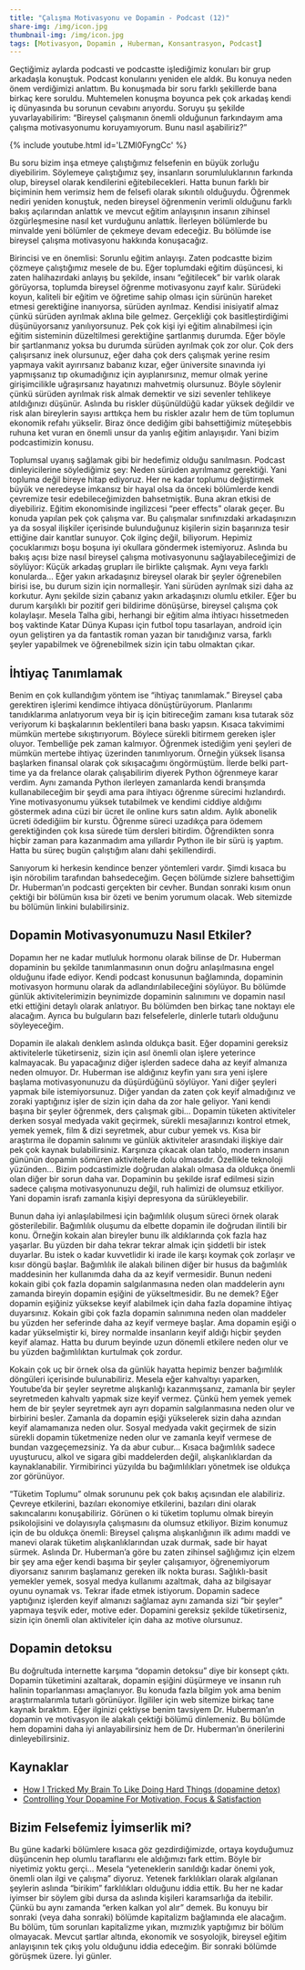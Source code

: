 ```yaml
---
title: "Çalışma Motivasyonu ve Dopamin - Podcast (12)"
share-img: /img/icon.jpg
thumbnail-img: /img/icon.jpg
tags: [Motivasyon, Dopamin , Huberman, Konsantrasyon, Podcast]
---
```


Geçtiğimiz aylarda podcasti ve podcastte işlediğimiz konuları bir grup arkadaşla konuştuk. Podcast konularını yeniden ele aldık. Bu konuya neden önem verdiğimizi anlattım. Bu konuşmada bir soru farklı şekillerde bana birkaç kere soruldu. Muhtemelen konuşma boyunca pek çok arkadaş kendi iç dünyasında bu sorunun cevabını arıyordu. Soruyu şu şekilde yuvarlayabilirim: “Bireysel çalışmanın önemli olduğunun farkındayım ama çalışma motivasyonumu koruyamıyorum. Bunu nasıl aşabiliriz?” 

{% include youtube.html id='LZMl0FyngCc' %}

Bu soru bizim inşa etmeye çalıştığımız felsefenin en büyük zorluğu diyebilirim. Söylemeye çalıştığımız şey, insanların sorumluluklarının farkında olup, bireysel olarak kendilerini eğitebilecekleri. Hatta bunun farklı bir biçiminin hem verimsiz hem de felsefi olarak sıkıntılı olduğuydu. Öğrenmek nediri yeniden konuştuk, neden bireysel öğrenmenin verimli olduğunu farklı bakış açılarından anlattık ve mevcut eğitim anlayışının insanın zihinsel özgürleşmesine nasıl ket vurduğunu anlattık. İlerleyen bölümlerde bu minvalde yeni bölümler de çekmeye devam edeceğiz. Bu bölümde ise bireysel çalışma motivasyonu hakkında konuşacağız. 

Birincisi ve en önemlisi: Sorunlu eğitim anlayışı. Zaten podcastte bizim çözmeye çalıştığımız mesele de bu. Eğer toplumdaki eğitim düşüncesi, ki zaten halihazırdaki anlayış bu şekilde, insanı “eğitilecek” bir varlık olarak görüyorsa, toplumda bireysel öğrenme motivasyonu zayıf kalır. Sürüdeki koyun, kaliteli bir eğitim ve öğretime sahip olması için sürünün hareket etmesi gerektiğine inanıyorsa, sürüden ayrılmaz. Kendisi inisiyatif almaz çünkü sürüden ayrılmak aklına bile gelmez. Gerçekliği çok basitleştirdiğimi düşünüyorsanız yanılıyorsunuz. Pek çok kişi iyi eğitim alınabilmesi için eğitim sisteminin düzeltilmesi gerektiğine şartlanmış durumda. Eğer böyle bir şartlanmanız yoksa bu durumda sürüden ayrılmak çok zor olur. Çok ders çalışırsanız inek olursunuz, eğer daha çok ders çalışmak yerine resim yapmaya vakit ayırırsanız babanız kızar, eğer üniversite sınavında iyi yapmışsanız tıp okumadığınız için ayıplanırsınız, memur olmak yerine girişimcilikle uğraşırsanız hayatınızı mahvetmiş olursunuz. Böyle söylenir çünkü sürüden ayrılmak risk almak demektir ve sizi sevenler tehlikeye atıldığınızı düşünür. Aslında bu riskler düşünüldüğü kadar yüksek değildir ve risk alan bireylerin sayısı arttıkça hem bu riskler azalır hem de tüm toplumun ekonomik refahı yükselir. Biraz önce dediğim gibi bahsettiğimiz müteşebbis ruhuna ket vuran en önemli unsur da yanlış eğitim anlayışıdır. Yani bizim podcastimizin konusu. 

Toplumsal uyanış sağlamak gibi bir hedefimiz olduğu sanılmasın. Podcast dinleyicilerine söylediğimiz şey: Neden sürüden ayrılmamız gerektiği. Yani topluma değil bireye hitap ediyoruz. Her ne kadar toplumu değiştirmek büyük ve neredeyse imkansız bir hayal olsa da önceki bölümlerde kendi çevremize tesir edebileceğimizden bahsetmiştik. Buna akran etkisi de diyebiliriz. Eğitim ekonomisinde ingilizcesi “peer effects” olarak geçer. Bu konuda yapılan pek çok çalışma var. Bu çalışmalar sınıfınızdaki arkadaşınızın ya da sosyal ilişkiler içerisinde bulunduğunuz kişilerin sizin başarınıza tesir ettiğine dair kanıtlar sunuyor. Çok ilginç değil, biliyorum. Hepimiz çocuklarımızı boşu boşuna iyi okullara göndermek istemiyoruz. Aslında bu bakış açısı bize nasıl bireysel çalışma motivasyonunu sağlayabileceğimizi de söylüyor: Küçük arkadaş grupları ile birlikte çalışmak. Aynı veya farklı konularda… Eğer yakın arkadaşınız bireysel olarak bir şeyler öğrenebilen birisi ise, bu durum sizin için normalleşir. Yani sürüden ayrılmak sizi daha az korkutur. Aynı şekilde sizin çabanız yakın arkadaşınızı olumlu etkiler. Eğer bu durum karşılıklı bir pozitif geri bildirime dönüşürse, bireysel çalışma çok kolaylaşır. Mesela Talha gibi, herhangi bir eğitim alma ihtiyacı hissetmeden boş vaktinde Katar Dünya Kupası için futbol topu tasarlayan, android için oyun geliştiren ya da fantastik roman yazan bir tanıdığınız varsa, farklı şeyler yapabilmek ve öğrenebilmek sizin için tabu olmaktan çıkar.

## İhtiyaç Tanımlamak

Benim en çok kullandığım yöntem ise “ihtiyaç tanımlamak.” Bireysel çaba gerektiren işlerimi kendimce ihtiyaca dönüştürüyorum. Planlarımı tanıdıklarıma anlatıyorum veya bir iş için bitireceğim zamanı kısa tutarak söz veriyorum ki başkalarının beklentileri bana baskı yapsın. Kısaca takvimimi mümkün mertebe sıkıştırıyorum. Böylece sürekli bitirmem gereken işler oluyor. Tembelliğe pek zaman kalmıyor. Öğrenmek istediğim yeni şeyleri de mümkün mertebe ihtiyaç üzerinden tanımlıyorum. Örneğin yüksek lisansa başlarken finansal olarak çok sıkışacağımı öngörmüştüm. İlerde belki part-time ya da frelance olarak çalışabilirim diyerek Python öğrenmeye karar verdim. Aynı zamanda Python ilerleyen zamanlarda kendi branşımda kullanabileceğim bir şeydi ama para ihtiyacı öğrenme sürecimi hızlandırdı. Yine motivasyonumu yüksek tutabilmek ve kendimi ciddiye aldığımı göstermek adına cüzi bir ücret ile online kurs satın aldım. Aylık abonelik ücreti ödediğiim bir kurstu. Öğrenme süreci uzadıkça para ödemem gerektiğinden çok kısa sürede tüm dersleri bitirdim. Öğrendikten sonra hiçbir zaman para kazanmadım ama yıllardır Python ile bir sürü iş yaptım. Hatta bu süreç bugün çalıştığım alanı dahi şekillendirdi. 

Sanıyorum ki herkesin kendince benzer yöntemleri vardır. Şimdi kısaca bu işin nörobilim tarafından bahsedeceğim. Geçen bölümde sizlere bahsettiğim Dr. Huberman’ın podcasti gerçekten bir cevher. Bundan sonraki kısım onun çektiği bir bölümün kısa bir özeti ve benim yorumum olacak. Web sitemizde bu bölümün linkini bulabilirsiniz. 

## Dopamin Motivasyonumuzu Nasıl Etkiler?

Dopamın her ne kadar mutluluk hormonu olarak bilinse de Dr. Huberman dopaminin bu şekilde tanımlanmasının onun doğru anlaşılmasına engel olduğunu ifade ediyor. Kendi podcast konusunun bağlamında, dopaminin motivasyon hormunu olarak da adlandırılabileceğini söylüyor. Bu bölümde günlük aktivitelerimizin beynimizde dopaminin salınımını ve dopamin nasıl etki ettiğini detaylı olarak anlatıyor. Bu bölümden ben birkaç tane noktayı ele alacağım. Ayrıca bu bulguların bazı felsefelerle, dinlerle tutarlı olduğunu söyleyeceğim. 

Dopamin ile alakalı denklem aslında oldukça basit. Eğer dopamini gereksiz aktivitelerle tüketirseniz, sizin için asıl önemli olan işlere yeterince kalmayacak. Bu yapacağınız diğer işlerden sadece daha az keyif almanıza neden olmuyor. Dr. Huberman ise aldığınız keyfin yanı sıra yeni işlere başlama motivasyonunuzu da düşürdüğünü söylüyor. Yani diğer şeyleri yapmak bile istemiyorsunuz. Diğer yandan da zaten çok keyif almadığınız ve zoraki yaptığınız işler de sizin için daha da zor hale geliyor. Yani kendi başına bir şeyler öğrenmek, ders çalışmak gibi… Dopamin tüketen aktiviteler derken sosyal medyada vakit geçirmek, sürekli mesajlarınızı kontrol etmek, yemek yemek, film & dizi seyretmek, abur cubur yemek vs. Kısa bir araştırma ile dopamin salınımı ve günlük aktiviteler arasındaki ilişkiye dair pek çok kaynak bulabilirsiniz. Karşınıza çıkacak olan tablo, modern insanın gününün dopamin sömüren aktivitelerle dolu olmasıdır. Özellikle teknoloji yüzünden… Bizim podcastimizle doğrudan alakalı olmasa da oldukça önemli olan diğer bir sorun daha var. Dopaminin bu şekilde israf edilmesi sizin sadece çalışma motivasyonunuzu değil, ruh halimizi de olumsuz etkiliyor. Yani dopamin israfı zamanla kişiyi depresyona da sürükleyebilir. 

Bunun daha iyi anlaşılabilmesi için bağımlılık oluşum süreci örnek olarak gösterilebilir. Bağımlılık oluşumu da elbette dopamin ile doğrudan ilintili bir konu. Örneğin kokain alan bireyler bunu ilk aldıklarında çok fazla haz yaşarlar. Bu yüzden bir daha tekrar tekrar almak için şiddetli bir istek duyarlar. Bu istek o kadar kuvvetlidir ki irade ile karşı koymak çok zorlaşır ve kısır döngü başlar. Bağımlılık ile alakalı bilinen diğer bir husus da bağımlılık maddesinin her kullanımda daha da az keyif vermesidir. Bunun nedeni kokain gibi çok fazla dopamin salgılanmasına neden olan maddelerin aynı zamanda bireyin dopamin eşiğini de yükseltmesidir. Bu ne demek? Eğer dopamin eşiğiniz yüksekse keyif alabilmek için daha fazla dopamine ihtiyaç duyarsınız. Kokain gibi çok fazla dopamin salınımına neden olan maddeler bu yüzden her seferinde daha az keyif vermeye başlar. Ama dopamin eşiği o kadar yükselmiştir ki, birey normalde insanların keyif aldığı hiçbir şeyden keyif alamaz. Hatta bu durum beyinde uzun dönemli etkilere neden olur ve bu yüzden bağımlılıktan kurtulmak çok zordur. 

Kokain çok uç bir örnek olsa da günlük hayatta hepimiz benzer bağımlılık döngüleri içerisinde bulunabiliriz. Mesela eğer kahvaltıyı yaparken, Youtube’da bir şeyler seyretme alışkanlığı kazanmışsanız, zamanla bir şeyler seyretmeden kahvaltı yapmak size keyif vermez. Çünkü hem yemek yemek hem de bir şeyler seyretmek ayrı ayrı dopamin salgılanmasına neden olur ve birbirini besler. Zamanla da dopamin eşiği yükselerek sizin daha azından keyif alamamanıza neden olur. Sosyal medyada vakit geçirmek de sizin sürekli dopamin tüketmenize neden olur ve zamanla keyif vermese de bundan vazgeçemezsiniz. Ya da abur cubur… Kısaca bağımlılık sadece uyuşturucu, alkol ve sigara gibi maddelerden değil, alışkanlıklardan da kaynaklanabilir. Yirmibirinci yüzyılda bu bağımlılıkları yönetmek ise oldukça zor görünüyor. 

“Tüketim Toplumu” olmak sorununu pek çok bakış açısından ele alabiliriz. Çevreye etkilerini, bazıları ekonomiye etkilerini, bazıları dini olarak sakıncalarını konuşabiliriz. Görünen o ki tüketim toplumu olmak bireyin psikolojisini ve dolayısıyla çalışmasını da olumsuz etkiliyor. Bizim konumuz için de bu oldukça önemli: Bireysel çalışma alışkanlığının ilk adımı maddi ve manevi olarak tüketim alışkanlıklarından uzak durmak, sade bir hayat sürmek. Aslında Dr. Huberman’a göre bu zaten zihinsel sağlığımız için elzem bir şey ama eğer kendi başıma bir şeyler çalışamıyor, öğrenemiyorum diyorsanız sanırım başlamanız gereken ilk nokta burası. Sağlıklı-basit yemekler yemek, sosyal medya kullanımı azaltmak, daha az bilgisayar oyunu oynamak vs. Tekrar ifade etmek istiyorum. Dopamin sadece yaptığınız işlerden keyif almanızı sağlamaz aynı zamanda sizi “bir şeyler” yapmaya teşvik eder, motive eder. Dopamini gereksiz şekilde tüketirseniz, sizin için önemli olan aktiviteler için daha az motive olursunuz. 

## Dopamin detoksu

Bu doğrultuda internette karşıma “dopamin detoksu” diye bir konsept çıktı. Dopamin tüketimini azaltarak, dopamin eşiğini düşürmeye ve insanın ruh halinin toparlanması amaçlanıyor. Bu konuda fazla bilgim yok ama benim araştırmalarımla tutarlı görünüyor. İlgililer için web sitemize birkaç tane kaynak bıraktım. Eğer ilginizi çektiyse benim tavsiyem Dr. Huberman’ın dopamin ve motivasyon ile alakalı çektiği bölümü dinlemeniz. Bu bölümde hem dopamini daha iyi anlayabilirsiniz hem de Dr. Huberman’ın önerilerini dinleyebilirsiniz. 

## Kaynaklar

- [How I Tricked My Brain To Like Doing Hard Things (dopamine detox)](https://www.youtube.com/watch?v=9QiE-M1LrZk&ab_channel=BetterThanYesterday)
- [Controlling Your Dopamine For Motivation, Focus & Satisfaction](https://www.youtube.com/watch?v=QmOF0crdyRU&ab_channel=AndrewHuberman)

## Bizim Felsefemiz İyimserlik mi?

Bu güne kadarki bölümlere kısaca göz gezdirdiğimizde, ortaya koyduğumuz düşüncenin hep olumlu taraflarını ele aldığımızı fark ettim. Böyle bir niyetimiz yoktu gerçi… Mesela “yeteneklerin sanıldığı kadar önemi yok, önemli olan ilgi ve çalışma” diyoruz. Yetenek farklılıkları olarak algılanan şeylerin aslında “birikim” farklılıkları olduğunu iddia ettik. Bu her ne kadar iyimser bir söylem gibi dursa da aslında kişileri karamsarlığa da itebilir. Çünkü bu aynı zamanda “erken kalkan yol alır” demek. Bu konuyu bir sonraki (veya daha sonraki) bölümde kapitalizm bağlamında ele alacağım. Bu bölüm, tüm sorunları kapitalizme yıkan, mızmızlık yaptığımız bir bölüm olmayacak. Mevcut şartlar altında, ekonomik ve sosyolojik, bireysel eğitim anlayışının tek çıkış yolu olduğunu iddia edeceğim. Bir sonraki bölümde görüşmek üzere. İyi günler. 

